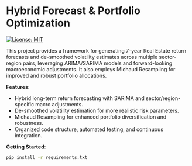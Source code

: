 # Hybrid Forecast & Portfolio Optimization

[![License: MIT](https://img.shields.io/badge/License-MIT-yellow.svg)](https://opensource.org/licenses/MIT)

This project provides a framework for generating 7-year Real Estate return forecasts and de-smoothed volatility estimates across multiple sector-region pairs, leveraging ARIMA/SARIMA models and forward-looking macroeconomic adjustments. It also employs Michaud Resampling for improved and robust portfolio allocations.

**Features**:
- Hybrid long-term return forecasting with SARIMA and sector/region-specific macro adjustments.
- De-smoothed volatility estimation for more realistic risk parameters.
- Michaud Resampling for enhanced portfolio diversification and robustness.
- Organized code structure, automated testing, and continuous integration.

**Getting Started**:
```bash
pip install -r requirements.txt



